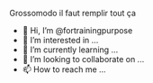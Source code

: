 Grossomodo il faut remplir tout ça
- 👋 Hi, I’m @fortrainingpurpose
- 👀 I’m interested in ...
- 🌱 I’m currently learning ...
- 💞️ I’m looking to collaborate on ...
- 📫 How to reach me ...
